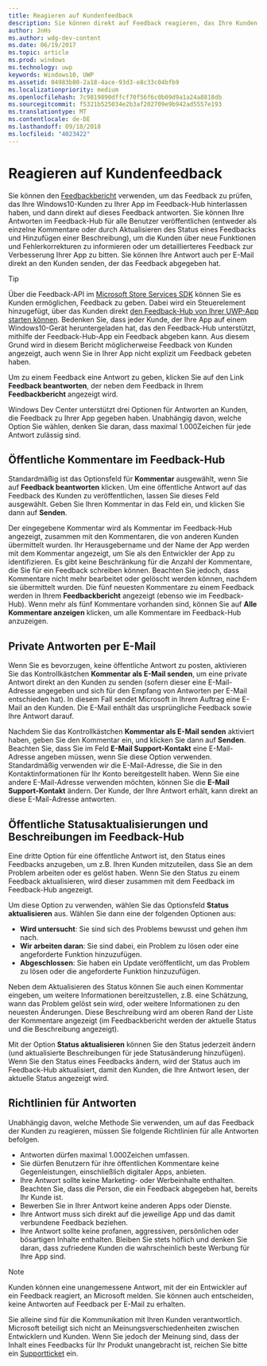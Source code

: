 ```yaml
---
title: Reagieren auf Kundenfeedback
description: Sie können direkt auf Feedback reagieren, das Ihre Kunden im Feedback-Hub hinterlassen.
author: JnHs
ms.author: wdg-dev-content
ms.date: 06/19/2017
ms.topic: article
ms.prod: windows
ms.technology: uwp
keywords: Windows10, UWP
ms.assetid: 04983b80-2a18-4ace-93d3-e8c33c04bfb9
ms.localizationpriority: medium
ms.openlocfilehash: 7c9819890dffcf70f56f6c0b09d9a1a24a8818db
ms.sourcegitcommit: f5321b525034e2b3af202709e9b942ad5557e193
ms.translationtype: MT
ms.contentlocale: de-DE
ms.lasthandoff: 09/18/2018
ms.locfileid: "4023422"
---
```

# <a name="respond-to-customer-feedback"></a>Reagieren auf Kundenfeedback

Sie können den [Feedbackbericht](feedback-report.md) verwenden, um das Feedback zu prüfen, das Ihre Windows10-Kunden zu Ihrer App im Feedback-Hub hinterlassen haben, und dann direkt auf dieses Feedback antworten. Sie können Ihre Antworten im Feedback-Hub für alle Benutzer veröffentlichen (entweder als einzelne Kommentare oder durch Aktualisieren des Status eines Feedbacks und Hinzufügen einer Beschreibung), um die Kunden über neue Funktionen und Fehlerkorrekturen zu informieren oder um detaillierteres Feedback zur Verbesserung Ihrer App zu bitten. Sie können Ihre Antwort auch per E-Mail direkt an den Kunden senden, der das Feedback abgegeben hat.

> [!TIP]
> Über die Feedback-API im [Microsoft Store Services SDK](http://aka.ms/store-em-sdk) können Sie es Kunden ermöglichen, Feedback zu geben. Dabei wird ein Steuerelement hinzugefügt, über das Kunden direkt [den Feedback-Hub von Ihrer UWP-App starten können](../monetize/launch-feedback-hub-from-your-app.md). Bedenken Sie, dass jeder Kunde, der Ihre App auf einem Windows10-Gerät heruntergeladen hat, das den Feedback-Hub unterstützt, mithilfe der Feedback-Hub-App ein Feedback abgeben kann. Aus diesem Grund wird in diesem Bericht möglicherweise Feedback von Kunden angezeigt, auch wenn Sie in Ihrer App nicht explizit um Feedback gebeten haben.

Um zu einem Feedback eine Antwort zu geben, klicken Sie auf den Link **Feedback beantworten**, der neben dem Feedback in Ihrem **Feedbackbericht** angezeigt wird.

Windows Dev Center unterstützt drei Optionen für Antworten an Kunden, die Feedback zu Ihrer App gegeben haben. Unabhängig davon, welche Option Sie wählen, denken Sie daran, dass maximal 1.000Zeichen für jede Antwort zulässig sind.

## <a name="public-comments-in-feedback-hub"></a>Öffentliche Kommentare im Feedback-Hub

Standardmäßig ist das Optionsfeld für **Kommentar** ausgewählt, wenn Sie auf **Feedback beantworten** klicken. Um eine öffentliche Antwort auf das Feedback des Kunden zu veröffentlichen, lassen Sie dieses Feld ausgewählt. Geben Sie Ihren Kommentar in das Feld ein, und klicken Sie dann auf **Senden**.

Der eingegebene Kommentar wird als Kommentar im Feedback-Hub angezeigt, zusammen mit den Kommentaren, die von anderen Kunden übermittelt wurden. Ihr Herausgebername und der Name der App werden mit dem Kommentar angezeigt, um Sie als den Entwickler der App zu identifizieren. Es gibt keine Beschränkung für die Anzahl der Kommentare, die Sie für ein Feedback schreiben können. Beachten Sie jedoch, dass Kommentare nicht mehr bearbeitet oder gelöscht werden können, nachdem sie übermittelt wurden. Die fünf neuesten Kommentare zu einem Feedback werden in Ihrem **Feedbackbericht** angezeigt (ebenso wie im Feedback-Hub). Wenn mehr als fünf Kommentare vorhanden sind, können Sie auf **Alle Kommentare anzeigen** klicken, um alle Kommentare im Feedback-Hub anzuzeigen.


## <a name="private-responses-via-email"></a>Private Antworten per E-Mail

Wenn Sie es bevorzugen, keine öffentliche Antwort zu posten, aktivieren Sie das Kontrollkästchen **Kommentar als E-Mail senden**, um eine private Antwort direkt an den Kunden zu senden (sofern dieser eine E-Mail-Adresse angegeben und sich für den Empfang von Antworten per E-Mail entschieden hat). In diesem Fall sendet Microsoft in Ihrem Auftrag eine E-Mail an den Kunden. Die E-Mail enthält das ursprüngliche Feedback sowie Ihre Antwort darauf.

Nachdem Sie das Kontrollkästchen **Kommentar als E-Mail senden** aktiviert haben, geben Sie den Kommentar ein, und klicken Sie dann auf **Senden**. Beachten Sie, dass Sie im Feld **E-Mail Support-Kontakt** eine E-Mail-Adresse angeben müssen, wenn Sie diese Option verwenden. Standardmäßig verwenden wir die E-Mail-Adresse, die Sie in den Kontaktinformationen für Ihr Konto bereitgestellt haben. Wenn Sie eine andere E-Mail-Adresse verwenden möchten, können Sie die **E-Mail Support-Kontakt** ändern. Der Kunde, der Ihre Antwort erhält, kann direkt an diese E-Mail-Adresse antworten.


## <a name="public-status-updates-and-descriptions-in-feedback-hub"></a>Öffentliche Statusaktualisierungen und Beschreibungen im Feedback-Hub

Eine dritte Option für eine öffentliche Antwort ist, den Status eines Feedbacks anzugeben, um z.B. Ihren Kunden mitzuteilen, dass Sie an dem Problem arbeiten oder es gelöst haben. Wenn Sie den Status zu einem Feedback aktualisieren, wird dieser zusammen mit dem Feedback im Feedback-Hub angezeigt.

Um diese Option zu verwenden, wählen Sie das Optionsfeld **Status aktualisieren** aus. Wählen Sie dann eine der folgenden Optionen aus:

- **Wird untersucht**: Sie sind sich des Problems bewusst und gehen ihm nach.
- **Wir arbeiten daran**: Sie sind dabei, ein Problem zu lösen oder eine angeforderte Funktion hinzuzufügen.
- **Abgeschlossen**: Sie haben ein Update veröffentlicht, um das Problem zu lösen oder die angeforderte Funktion hinzuzufügen.

Neben dem Aktualisieren des Status können Sie auch einen Kommentar eingeben, um weitere Informationen bereitzustellen, z.B. eine Schätzung, wann das Problem gelöst sein wird, oder weitere Informationen zu den neuesten Änderungen. Diese Beschreibung wird am oberen Rand der Liste der Kommentare angezeigt (im Feedbackbericht werden der aktuelle Status und die Beschreibung angezeigt).

Mit der Option **Status aktualisieren** können Sie den Status jederzeit ändern (und aktualisierte Beschreibungen für jede Statusänderung hinzufügen). Wenn Sie den Status eines Feedbacks ändern, wird der Status auch im Feedback-Hub aktualisiert, damit den Kunden, die Ihre Antwort lesen, der aktuelle Status angezeigt wird.


## <a name="guidelines-for-responses"></a>Richtlinien für Antworten

Unabhängig davon, welche Methode Sie verwenden, um auf das Feedback der Kunden zu reagieren, müssen Sie folgende Richtlinien für alle Antworten befolgen.
- Antworten dürfen maximal 1.000Zeichen umfassen.
- Sie dürfen Benutzern für ihre öffentlichen Kommentare keine Gegenleistungen, einschließlich digitaler Apps, anbieten.
- Ihre Antwort sollte keine Marketing- oder Werbeinhalte enthalten. Beachten Sie, dass die Person, die ein Feedback abgegeben hat, bereits Ihr Kunde ist.
- Bewerben Sie in Ihrer Antwort keine anderen Apps oder Dienste.
- Ihre Antwort muss sich direkt auf die jeweilige App und das damit verbundene Feedback beziehen.
- Ihre Antwort sollte keine profanen, aggressiven, persönlichen oder bösartigen Inhalte enthalten. Bleiben Sie stets höflich und denken Sie daran, dass zufriedene Kunden die wahrscheinlich beste Werbung für Ihre App sind.

> [!NOTE]
> Kunden können eine unangemessene Antwort, mit der ein Entwickler auf ein Feedback reagiert, an Microsoft melden. Sie können auch entscheiden, keine Antworten auf Feedback per E-Mail zu erhalten.

Sie alleine sind für die Kommunikation mit Ihren Kunden verantwortlich. Microsoft beteiligt sich nicht an Meinungsverschiedenheiten zwischen Entwicklern und Kunden. Wenn Sie jedoch der Meinung sind, dass der Inhalt eines Feedbacks für Ihr Produkt unangebracht ist, reichen Sie bitte ein [Supportticket](http://go.microsoft.com/fwlink/p/?LinkID=401178) ein.
